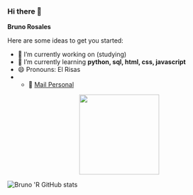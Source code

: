 ### Hi there 👋


**Bruno Rosales** 

Here are some ideas to get you started:

- 🔭 I’m currently working on (studying)
- 🌱 I’m currently learning **python, sql, html, css, javascript**
- 😄 Pronouns: El Risas 
- - :e-mail: [Mail Personal](mailto:contato@santiago98moy@gmail.com)

</p>
<p align="center">
  <img height="180em" src="https://github-readme-stats.vercel.app/api/top-langs/?username=bruno212121&layout=compact&langs_count=7&theme=chartreuse-light"/>
</p>

![Bruno 'R GitHub stats](https://github-readme-stats.vercel.app/api?username=bruno212121&show_icons=true&theme=radical)
